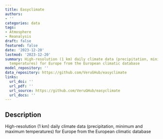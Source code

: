```yaml
---
title: Easyclimate
authors:
- ''
categories: data
tags:
- Atmosphere
- Reanalysis
draft: false
featured: false
date: '2023-12-20'
lastmod: '2023-12-20'
summary: High-resolution (1 km) daily climate data (precipitation, minimum and maximum
  temperatures) for Europe from the European climatic database
model_repository: ''
data_repository: https://github.com/VeruGHub/easyclimate
links:
  url_doi: ''
  url_pdf: ''
  url_source: https://github.com/VeruGHub/easyclimate
  url_docs: ''
---
```


## Description

High-resolution (1 km) daily climate data (precipitation, minimum and maximum temperatures) for Europe from the European climatic database

